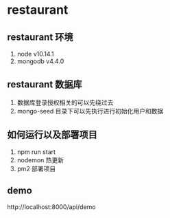 # restaurant

## restaurant 环境
1. node v10.14.1 
2. mongodb  v4.4.0
   
## restaurant 数据库 
1. 数据库登录授权相关的可以先绕过去
2. mongo-seed 目录下可以先执行进行初始化用户和数据

## 如何运行以及部署项目
1. npm run start
2. nodemon 热更新
3. pm2 部署项目

## demo
http://localhost:8000/api/demo
